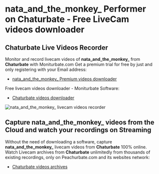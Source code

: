 # nata_and_the_monkey_ Performer on Chaturbate - Free LiveCam videos downloader

## Chaturbate Live Videos Recorder

Monitor and record livecam videos of **nata_and_the_monkey_** from **Chaturbate** with Moniturbate.com
Get a premium trial for free by just and only registering with your Email address:
* [nata_and_the_monkey_ Premium videos downloader](https://moniturbate.com/request-demo-licence-key.html)

Free livecam videos downloader - Moniturbate Software:
* [Chaturbate videos downloader](https://moniturbate.com/moniturbate-download-software.html)

![nata_and_the_monkey_ livecam videos recorder](https://peachurnet.com/templates/moniturbate-software.png)


## Capture nata_and_the_monkey_ videos from the Cloud and watch your recordings on Streaming

Without the need of downloading a software, capture **nata_and_the_monkey_** livecam videos from **Chaturbate** 100% online.
Watch Livecam archives from **Chaturbate** unlimitedly from thousands of existing recordings, only on Peachurbate.com and its websites network:
* [Chaturbate videos archives](https://peachurnet.com/)